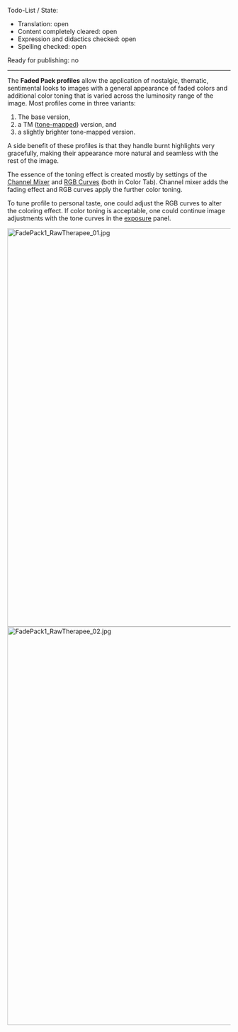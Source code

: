 Todo-List / State:

- Translation: open
- Content completely cleared: open
- Expression and didactics checked: open
- Spelling checked: open

Ready for publishing: no

------------------------------------------------------------------------

The **Faded Pack profiles** allow the application of nostalgic,
thematic, sentimental looks to images with a general appearance of faded
colors and additional color toning that is varied across the luminosity
range of the image. Most profiles come in three variants:

1.  The base version,
2.  a TM ([tone-mapped](Tone_Mapping "wikilink")) version, and
3.  a slightly brighter tone-mapped version.

A side benefit of these profiles is that they handle burnt highlights
very gracefully, making their appearance more natural and seamless with
the rest of the image.

The essence of the toning effect is created mostly by settings of the
[Channel Mixer](Channel_Mixer "wikilink") and [RGB
Curves](RGB_Curves "wikilink") (both in Color Tab). Channel mixer adds
the fading effect and RGB curves apply the further color toning.

To tune profile to personal taste, one could adjust the RGB curves to
alter the coloring effect. If color toning is acceptable, one could
continue image adjustments with the tone curves in the
[exposure](exposure "wikilink") panel.

<img src="FadePack1_RawTherapee_01.jpg"
title="FadePack1_RawTherapee_01.jpg" width="900"
alt="FadePack1_RawTherapee_01.jpg" />
<img src="FadePack1_RawTherapee_02.jpg"
title="FadePack1_RawTherapee_02.jpg" width="900"
alt="FadePack1_RawTherapee_02.jpg" />